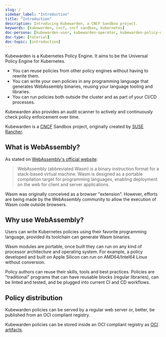 ```yaml
---
slug: /
sidebar_label: "Introduction"
title: "Introduction"
description: Introducing Kubewarden, a CNCF Sandbox project.
keywords: [kubewarden, cncf, cncf sandbox, kubernetes]
doc-persona: [kubewarden-user, kubewarden-operator, kubewarden-policy-developer, kubewarden-distributor, kubewarden-integrator, kubewarden-core-developer]
doc-type: [tutorial]
doc-topic: [introduction]
---
```


Kubewarden is a Kubernetes Policy Engine.
It aims to be the Universal Policy Engine for Kubernetes.

- You can reuse policies from other policy engines without having to rewrite them.
- You can write your own policies in any programming language
that generates WebAssembly binaries,
reusing your language tooling and libraries.
- You can run policies both outside the cluster and as part of your CI/CD processes.

Kubewarden also provides an audit scanner to
actively and continuously check policy enforcement over time.

Kubewarden is a [CNCF](https://cncf.io) Sandbox project, originally created by [SUSE Rancher](https://www.rancher.com/).

## What is WebAssembly?

As stated on [WebAssembly's official website](https://webassembly.org/):

> WebAssembly (abbreviated Wasm) is a binary instruction format for a
> stack-based virtual machine. Wasm is designed as a portable
> compilation target for programming languages, enabling deployment on
> the web for client and server applications.

Wasm was originally conceived as a browser "extension".
However, efforts are being made by the WebAssembly
community to allow the execution of Wasm code outside
browsers.

## Why use WebAssembly?

Users can write Kubernetes policies using their
favorite programming language, provided its toolchain can generate
Wasm binaries.

Wasm modules are portable, once built they can run on any kind of
processor architecture and operating system. For example, a policy developed and built on Apple
Silicon can run on AMD64/Intel64 Linux without conversion.

Policy authors can reuse their skills, tools and best
practices. Policies are "traditional" programs that can have reusable
blocks (regular libraries), can be linted and tested, and be
plugged into current CI and CD workflows.

## Policy distribution

Kubewarden policies can be served by a regular web server or,
better, be published from an OCI compliant registry.

Kubewarden policies can be stored inside an OCI compliant registry as
[OCI artifacts](https://github.com/opencontainers/artifacts).
